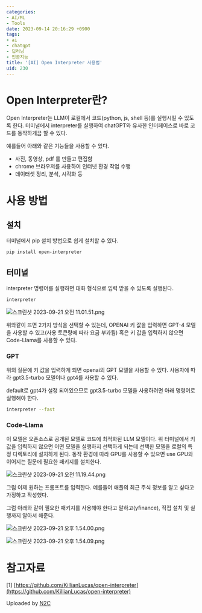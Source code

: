```yaml
---
categories:
- AI/ML
- Tools
date: 2023-09-14 20:16:29 +0900
tags:
- ai
- chatgpt
- 딥러닝
- 인공지능
title: '[AI] Open Interpreter 사용법'
uid: 230
---
```


# Open Interpreter란?

Open Interpreter는 LLM이 로컬에서 코드(python, js, shell 등)를 실행시킬 수 있도록 한다. 터미널에서 interpreter를 실행하여 chatGPT와 유사한 인터페이스로 바로 코드를 동작하게끔 할 수 있다.

예를들어 아래와 같은 기능들을 사용할 수 있다.

- 사진, 동영상, pdf 를 만들고 편집함
- chrome 브라우저를 사용하여 인터넷 환경 작업 수행
- 데이터셋 정리, 분석, 시각화 등

# 사용 방법

## 설치

터미널에서 pip 설치 방법으로 쉽게 설치할 수 있다.

```bash
pip install open-interpreter
```

## 터미널

interpreter 명령어를 실행하면 대화 형식으로 입력 받을 수 있도록 실행된다.

```bash
interpreter
```

![스크린샷 2023-09-21 오전 11.01.51.png](https://i.imgur.com/OIf7R2s.png)

위와같이 뜨면 2가지 방식을 선택할 수 있는데, OPENAI 키 값을 입력하면 GPT-4 모델을 사용할 수 있고(사용 토큰량에 따라 요금 부과됨) 혹은 키 값을 입력하지 않으면 Code-Llama를 사용할 수 있다.

### GPT

위의 질문에 키 값을 입력하게 되면 openai의 GPT 모델을 사용할 수 있다. 사용자에 따라 gpt3.5-turbo 모델이나 gpt4를 사용할 수 있다.

default로 gpt4가 설정 되어있으므로 gpt3.5-turbo 모델을 사용하려면 아래 명령어로 실행해야 한다.

```bash
interpreter --fast
```

### Code-Llama

이 모델은 오픈소스로 공개된 모델로 코드에 최적화된 LLM 모델이다. 위 터미널에서 키 값을 입력하지 않으면 어떤 모델을 실행하지 선택하게 되는데 선택한 모델을 로컬의 특정 디렉토리에 설치하게 된다. 동작 환경에 따라 GPU를 사용할 수 있으면 use GPU와 이어지는 질문에 필요한 패키지를 설치한다.

![스크린샷 2023-09-21 오전 11.19.44.png](https://i.imgur.com/ozEjrQl.png)

 

그럼 이제 원하는 프롬프트를 입력한다. 예를들어 애플의 최근 주식 정보를 알고 싶다고 가정하고 작성했다.

그럼 아래와 같이 필요한 패키지를 사용해야 한다고 말하고(yfinance), 직접 설치 및 실행까지 알아서 해준다.

![스크린샷 2023-09-21 오후 1.54.00.png](https://i.imgur.com/fUqUAr4.png)

![스크린샷 2023-09-21 오후 1.54.09.png](https://i.imgur.com/W0efdKo.png)

# 참고자료

[1] [https://github.com/KillianLucas/open-interpreter](https://github.com/KillianLucas/open-interpreter)

Uploaded by [N2C](https://github.com/jmjeon2/Notion2Chirpy)